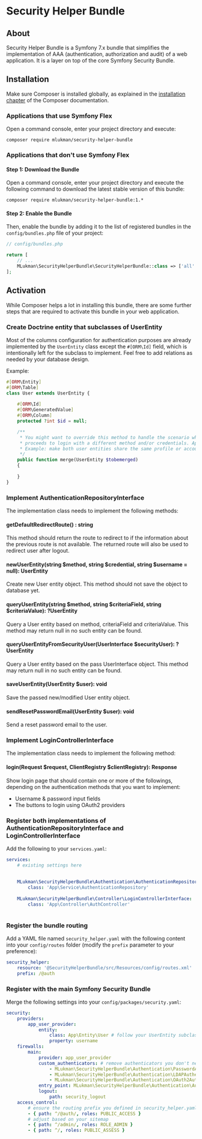 # Security Helper Bundle

## About

Security Helper Bundle is a Symfony 7.x bundle that simplifies the implementation of AAA (authentication, authorization and audit) of a web application. It is a layer on top of the core Symfony Security Bundle.

## Installation

Make sure Composer is installed globally, as explained in the [installation chapter](https://getcomposer.org/doc/00-intro.md) of the Composer documentation.

### Applications that use Symfony Flex

Open a command console, enter your project directory and execute:

```shell
composer require mlukman/security-helper-bundle
```

### Applications that don't use Symfony Flex

#### Step 1: Download the Bundle

Open a command console, enter your project directory and execute the
following command to download the latest stable version of this bundle:

```shell
composer require mlukman/security-helper-bundle:1.*
```

#### Step 2: Enable the Bundle

Then, enable the bundle by adding it to the list of registered bundles
in the `config/bundles.php` file of your project:

```php
// config/bundles.php

return [
    // ...
    MLukman\SecurityHelperBundle\SecurityHelperBundle::class => ['all' => true],
];
```

## Activation

While Composer helps a lot in installing this bundle, there are some further steps that are required to activate this bundle in your web application.

### Create Doctrine entity that subclasses of UserEntity

Most of the columns configuration for authentication purposes are already implemented by the `UserEntity` class except the `#[ORM\Id]` field, which is intentionally left for the subclass to implement. Feel free to add relations as needed by your database design.

Example:

```php 
#[ORM\Entity]
#[ORM\Table]
class User extends UserEntity {
    
    #[ORM\Id]
    #[ORM\GeneratedValue]
    #[ORM\Column]
    protected ?int $id = null;

    /**
     * You might want to override this method to handle the scenario where a user is already logged in
     * proceeds to login with a different method and/or credentials. Applicable forlogin using OAuth only.
     * Example: make both user entities share the same profile or account
     */
    public function merge(UserEntity $tobemerged)
    {
        
    }    
}
```

### Implement AuthenticationRepositoryInterface

The implementation class needs to implement the following methods:

#### getDefaultRedirectRoute() : string

This method should return the route to redirect to if the information about the previous route is not available. The returned route will also be used to redirect user after logout.

#### newUserEntity(string $method, string $credential, string $username = null): UserEntity

Create new User entity object. This method should not save the object to database yet.

#### queryUserEntity(string $method, string $criteriaField, string $criteriaValue): ?UserEntity

Query a User entity based on method, criteriaField and criteriaValue. This method may return null in no such entity can be found.

#### queryUserEntityFromSecurityUser(UserInterface $securityUser): ?UserEntity

Query a User entity based on the pass UserInterface object. This method may return null in no such entity can be found.

#### saveUserEntity(UserEntity $user): void

Save the passed new/modified User entity object.

#### sendResetPasswordEmail(UserEntity $user): void

Send a reset password email to the user.

### Implement LoginControllerInterface

The implementation class needs to implement the following method:

#### login(Request $request, ClientRegistry $clientRegistry): Response

Show login page that should contain one or more of the followings, depending on the authentication methods that you want to implement:

- Username & password input fields
- The buttons to login using OAuth2 providers

### Register both implementations of AuthenticationRepositoryInterface and  LoginControllerInterface

Add the following to your `services.yaml`:

```yaml
services:
    # existing settings here
   
   
    MLukman\SecurityHelperBundle\Authentication\AuthenticationRepositoryInterface:
        class: 'App\Service\AuthenticationRepository'
    
    MLukman\SecurityHelperBundle\Controller\LoginControllerInterface:
        class: 'App\Controller\AuthController'
   
```

### Register the bundle routing

Add a YAML file named `security_helper.yaml` with the following content into your `config/routes` folder (modify the `prefix` parameter to your preference):

```yaml
security_helper:
    resource: '@SecurityHelperBundle/src/Resources/config/routes.xml'
    prefix: /@auth
```

### Register with the main Symfony Security Bundle

Merge the following settings into your `config/packages/security.yaml`:

```yaml
security:
    providers:
        app_user_provider:
            entity:
                class: App\Entity\User # follow your UserEntity subclass name
                property: username
    firewalls:
        main:
            provider: app_user_provider
            custom_authenticators: # remove authenticators you don't need
                - MLukman\SecurityHelperBundle\Authentication\PasswordAuthenticator
                - MLukman\SecurityHelperBundle\Authentication\LDAPAuthenticator
                - MLukman\SecurityHelperBundle\Authentication\OAuth2Authenticator
            entry_point: MLukman\SecurityHelperBundle\Authentication\AuthenticationListener
            logout:
                path: security_logout
    access_control:
        # ensure the routing prefix you defined in security_helper.yaml has PUBLIC_ACCESS access control
        - { path: ^/@auth/, roles: PUBLIC_ACCESS }
        # adjust based on your sitemap
        - { path: ^/admin/, roles: ROLE_ADMIN }
        - { path: ^/, roles: PUBLIC_ASSESS }

```

